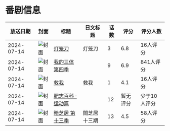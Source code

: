 # 番剧信息

|放送日期|封面|标题|日文标题|话数|评分|评分人数|
|---|---|---|---|---|---|---|
|2024-07-14|![封面](https://lain.bgm.tv/pic/cover/c/ac/01/311685_4lc42.jpg)|[灯笼刀](https://bangumi.tv/subject/311685)|灯笼刀|3|6.8|16人评分|
|2024-07-14|![封面](https://lain.bgm.tv/pic/cover/c/c0/da/343182_h07J8.jpg)|[我的三体 第四季](https://bangumi.tv/subject/343182)||9|6.9|841人评分|
|2024-07-14|![封面](https://lain.bgm.tv/pic/cover/c/3b/59/345790_ahhNo.jpg)|[救我](https://bangumi.tv/subject/345790)|救我|1|4.1|16人评分|
|2024-07-14|![封面](https://lain.bgm.tv/pic/cover/c/f2/c5/471779_YOPYl.jpg)|[肥志百科 ·运动篇](https://bangumi.tv/subject/471779)||12|暂无评分|少于10人评分|
|2024-07-14|![封面](https://lain.bgm.tv/pic/cover/c/1b/44/498178_MQq3q.jpg)|[暗芝居 第十三季](https://bangumi.tv/subject/498178)|闇芝居 十三期|13|4.5|58人评分|

